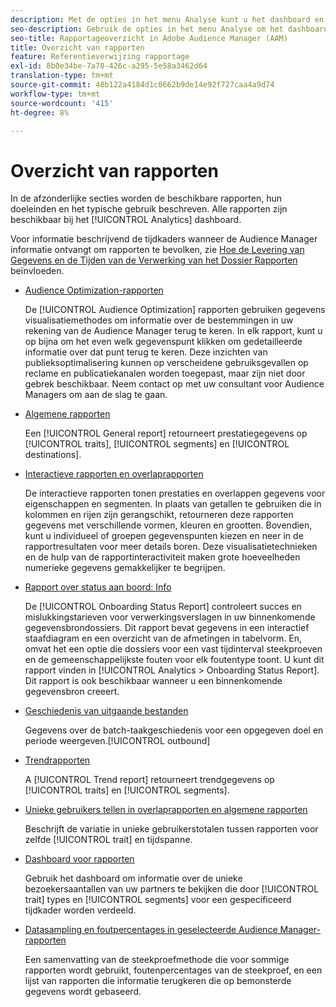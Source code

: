 ```yaml
---
description: Met de opties in het menu Analyse kunt u het dashboard en de verschillende rapporten weergeven.
seo-description: Gebruik de opties in het menu Analyse om het dashboard en de verschillende rapporten in Adobe Audience Manager (AAM) weer te geven.
seo-title: Rapportageoverzicht in Adobe Audience Manager (AAM)
title: Overzicht van rapporten
feature: Referentieverwijzing rapportage
exl-id: 8b0e34be-7a78-426c-a295-5e58a3462d64
translation-type: tm+mt
source-git-commit: 48b122a4184d1c0662b9de14e92f727caa4a9d74
workflow-type: tm+mt
source-wordcount: '415'
ht-degree: 8%

---
```


# Overzicht van rapporten

In de afzonderlijke secties worden de beschikbare rapporten, hun doeleinden en het typische gebruik beschreven. Alle rapporten zijn beschikbaar bij het [!UICONTROL Analytics] dashboard.

Voor informatie beschrijvend de tijdkaders wanneer de Audience Manager informatie ontvangt om rapporten te bevolken, zie [Hoe de Levering van Gegevens en de Tijden van de Verwerking van het Dossier Rapporten](/help/using/reference/reporting-file-transfer-timeframe.md) beïnvloeden.

* [Audience Optimization-rapporten](/help/using/reporting/audience-optimization-reports/audience-optimization-reports.md)

   De [!UICONTROL Audience Optimization] rapporten gebruiken gegevens visualisatiemethodes om informatie over de bestemmingen in uw rekening van de Audience Manager terug te keren. In elk rapport, kunt u op bijna om het even welk gegevenspunt klikken om gedetailleerde informatie over dat punt terug te keren. Deze inzichten van publieksoptimalisering kunnen op verscheidene gebruiksgevallen op reclame en publicatiekanalen worden toegepast, maar zijn niet door gebrek beschikbaar. Neem contact op met uw consultant voor Audience Managers om aan de slag te gaan.

* [Algemene rapporten](/help/using/reporting/general-reports.md)

   Een [!UICONTROL General report] retourneert prestatiegegevens op [!UICONTROL traits], [!UICONTROL segments] en [!UICONTROL destinations].

* [Interactieve rapporten en overlaprapporten](/help/using/reporting/dynamic-reports/dynamic-reports.md)

   De interactieve rapporten tonen prestaties en overlappen gegevens voor eigenschappen en segmenten. In plaats van getallen te gebruiken die in kolommen en rijen zijn gerangschikt, retourneren deze rapporten gegevens met verschillende vormen, kleuren en grootten. Bovendien, kunt u individueel of groepen gegevenspunten kiezen en neer in de rapportresultaten voor meer details boren. Deze visualisatietechnieken en de hulp van de rapportinteractiviteit maken grote hoeveelheden numerieke gegevens gemakkelijker te begrijpen.

* [Rapport over status aan boord: Info](/help/using/reporting/onboarding-status-report.md)

   De [!UICONTROL Onboarding Status Report] controleert succes en mislukkingstarieven voor verwerkingsverslagen in uw binnenkomende gegevensbrondossiers. Dit rapport bevat gegevens in een interactief staafdiagram en een overzicht van de afmetingen in tabelvorm. En, omvat het een optie die dossiers voor een vast tijdinterval steekproeven en de gemeenschappelijkste fouten voor elk foutentype toont. U kunt dit rapport vinden in [!UICONTROL Analytics > Onboarding Status Report]. Dit rapport is ook beschikbaar wanneer u een binnenkomende gegevensbron creeert.

* [Geschiedenis van uitgaande bestanden](/help/using/reporting/outbound-history-report.md)

   Gegevens over de batch-taakgeschiedenis voor een opgegeven doel en periode weergeven.[!UICONTROL outbound]

* [Trendrapporten](/help/using/reporting/trend-reports.md)

   A [!UICONTROL Trend report] retourneert trendgegevens op [!UICONTROL traits] en [!UICONTROL segments].

* [Unieke gebruikers tellen in overlaprapporten en algemene rapporten](/help/using/reporting/unique-user-counts.md)

   Beschrijft de variatie in unieke gebruikerstotalen tussen rapporten voor zelfde [!UICONTROL trait] en tijdspanne.

* [Dashboard voor rapporten](/help/using/reporting/trend-reports.md)

   Gebruik het dashboard om informatie over de unieke bezoekersaantallen van uw partners te bekijken die door [!UICONTROL trait] types en [!UICONTROL segments] voor een gespecificeerd tijdkader worden verdeeld.

* [Datasampling en foutpercentages in geselecteerde Audience Manager-rapporten](/help/using/reporting/report-sampling.md)

   Een samenvatting van de steekproefmethode die voor sommige rapporten wordt gebruikt, foutenpercentages van de steekproef, en een lijst van rapporten die informatie terugkeren die op bemonsterde gegevens wordt gebaseerd.
